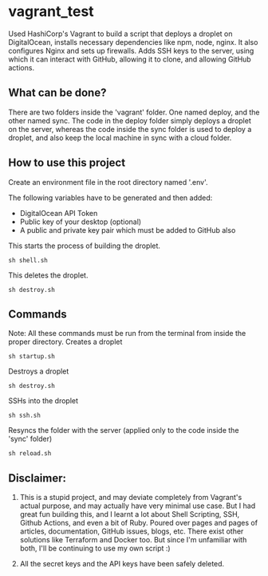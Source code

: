 # vagrant_test

Used HashiCorp's Vagrant to build a script that deploys a droplet on DigitalOcean, installs necessary dependencies like npm, node, nginx. It also configures Nginx and sets up firewalls. Adds SSH keys to the server, using which it can interact with GitHub, allowing it to clone, and allowing GitHub actions.


## What can be done?
There are two folders inside the 'vagrant' folder. One named deploy, and the other named sync.
The code in the deploy folder simply deploys a droplet on the server, whereas the code inside the sync folder is used to deploy a droplet, and also keep the local machine in sync with a cloud folder.

## How to use this project
Create an environment file in the root directory named '.env'.

The following variables have to be generated and then added:
* DigitalOcean API Token
* Public key of your desktop (optional)
* A public and private key pair which must be added to GitHub also


This starts the process of building the droplet.
```shell
sh shell.sh
```


This deletes the droplet.
```shell
sh destroy.sh
```

## Commands

Note: All these commands must be run from the terminal from inside the proper directory.
Creates a droplet
```shell
sh startup.sh
```


Destroys a droplet
```shell
sh destroy.sh
```


SSHs into the droplet
```shell
sh ssh.sh
```


Resyncs the folder with the server (applied only to the code inside the 'sync' folder)
```shell
sh reload.sh
```

## Disclaimer:
1. This is a stupid project, and may deviate completely from Vagrant's actual purpose, and may actually have very minimal use case. But I had great fun building this, and I learnt a lot about Shell Scripting, SSH, Github Actions, and even a bit of Ruby. Poured over pages and pages of articles, documentation, GitHub issues, blogs, etc.
There exist other solutions like Terraform and Docker too. But since I'm unfamiliar with both, I'll be continuing to use my own script :)

2. All the secret keys and the API keys have been safely deleted.
